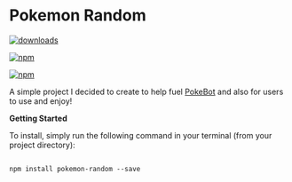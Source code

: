 
# Pokemon Random



[![downloads](https://img.shields.io/npm/dt/pokemon-random.svg)](https://www.npmjs.com/package/pokemon-random)


[![npm](https://img.shields.io/npm/v/pokemon-random.svg)](https://www.npmjs.com/package/pokemon-random)



[![npm](https://nodei.co/npm/pokemon-random.png?downloads=true&downloadRank=true&stars=true)](https://www.npmjs.com/pokemon-random)


A simple project I decided to create to help fuel <a href="https://github.com/Wonder-Toast/pokebot">PokeBot</a> and also for users to use and enjoy!




**Getting Started** 

To install, simply run the following command in your terminal (from your project directory):

```

npm install pokemon-random --save


```


